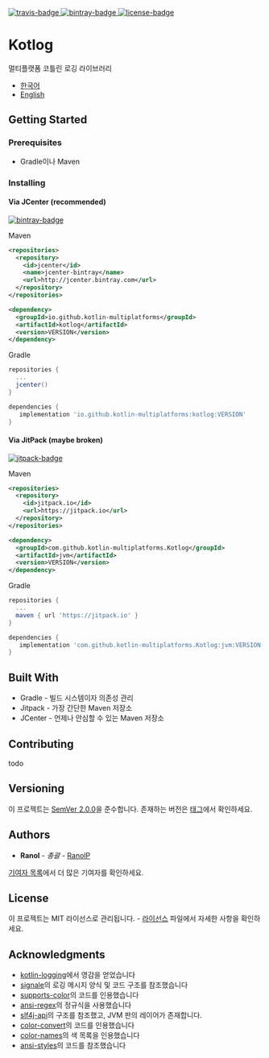 [korean]: https://github.com/kotlin-multiplatforms/Kotlog/blob/master/README.ko.md
[english]: https://github.com/kotlin-multiplatforms/Kotlog/blob/master/README.md

[bintray-badge]: https://api.bintray.com/packages/ranol-github/maven/kotlog/images/download.svg
[bintray-url]: https://bintray.com/ranol-github/maven/kotlog
[jitpack-badge]: https://img.shields.io/jitpack/v/kotlin-multiplatforms/Kotlog.svg
[jitpack-url]: https://jitpack.io/#kotlin-multiplatforms/Kotlog

[license-badge]: https://img.shields.io/github/license/kotlin-multiplatforms/Kotlog.svg
[license-url]: https://github.com/kotlin-multiplatforms/Kotlog/blob/master/LICENSE

[travis-badge]: https://img.shields.io/travis/kotlin-multiplatforms/Kotlog.svg
[travis-url]: https://travis-ci.org/kotlin-multiplatforms/Kotlog

[ ![travis-badge][] ][travis-url]
[ ![bintray-badge][] ][bintray-url]
[ ![license-badge][] ][license-url]
# Kotlog

멀티플랫폼 코틀린 로깅 라이브러리

 * [한국어][korean]
 * [English][english]

## Getting Started

### Prerequisites
 * Gradle이나 Maven

### Installing

#### Via JCenter (recommended)

[ ![bintray-badge][] ][bintray-url]

Maven

```xml
<repositories>
  <repository>
    <id>jcenter</id>
    <name>jcenter-bintray</name>
    <url>http://jcenter.bintray.com</url>
  </repository>
</repositories>

<dependency>
  <groupId>io.github.kotlin-multiplatforms</groupId>
  <artifactId>kotlog</artifactId>
  <version>VERSION</version>
</dependency>
```

Gradle

```gradle
repositories {
  ...
  jcenter()
}

dependencies {
   implementation 'io.github.kotlin-multiplatforms:kotlog:VERSION'
}
```

#### Via JitPack (maybe broken)

[ ![jitpack-badge][] ][jitpack-url]

Maven

```xml
<repositories>
  <repository>
    <id>jitpack.io</id>
    <url>https://jitpack.io</url>
  </repository>
</repositories>

<dependency>
  <groupId>com.github.kotlin-multiplatforms.Kotlog</groupId>
  <artifactId>jvm</artifactId>
  <version>VERSION</version>
</dependency>
```

Gradle

```gradle
repositories {
  ...
  maven { url 'https://jitpack.io' }
}

dependencies {
   implementation 'com.github.kotlin-multiplatforms.Kotlog:jvm:VERSION'
}
```

## Built With

 * Gradle - 빌드 시스템이자 의존성 관리
 * Jitpack - 가장 간단한 Maven 저장소
 * JCenter - 언제나 안심할 수 있는 Maven 저장소


## Contributing

todo

## Versioning

이 프로젝트는 [SemVer 2.0.0](https://semver.org/lang/ko)을 준수합니다. 존재하는 버전은 [태그](https://github.com/kotlin-multiplatforms/Kotlog/tags)에서 확인하세요.

## Authors

 * **Ranol** - *총괄* - [RanolP](https://github.com/RanolP)

[기여자 목록](https://github.com/kotlin-multiplatforms/Kotlog/contributors)에서 더 많은 기여자를 확인하세요.

## License

이 프로젝트는 MIT 라이선스로 관리됩니다. - [라이선스](https://github.com/kotlin-multiplatforms/Kotlog/blob/master/LICENSE) 파일에서 자세한 사항을 확인하세요.

## Acknowledgments

 * [kotlin-logging](https://github.com/MicroUtils/kotlin-logging)에서 영감을 얻었습니다
 * [signale](https://github.com/klauscfhq/signale)의 로깅 메시지 양식 및 코드 구조를 참조했습니다
 * [supports-color](https://github.com/chalk/supports-color)의 코드를 인용했습니다
 * [ansi-regex](https://github.com/chalk/ansi-regex)의 정규식을 사용했습니다
 * [slf4j-api](https://www.slf4j.org/)의 구조를 참조했고, JVM 판의 레이어가 존재합니다.
 * [color-convert](https://github.com/qix-/color-convert)의 코드를 인용했습니다
 * [color-names](https://github.com/jonathantneal/color-names)의 색 목록을 인용했습니다
 * [ansi-styles](https://github.com/chalk/ansi-styles)의 코드를 참조했습니다

